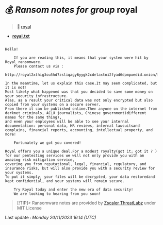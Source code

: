 # 💰 _Ransom notes for group_ royal
> 🔗 [royal](group/royal)
* **[royal.txt](https://ransomware.live/ransomware_notes/royal/royal.txt)**

```

Hello!

	If you are reading this, it means that your system were hit by Royal ransomware.
	Please contact us via :
	http://royal2xthig3ou5hd7zsliqagy6yygk2cdelaxtni2fyad6dpmpxedid.onion/[snip]

In the meantime, let us explain this case.It may seem complicated, but it is not!
Most likely what happened was that you decided to save some money on your security infrastructure.
Alas, as a result your critical data was not only encrypted but also copied from your systems on a secure server.
From there it can be published online.Then anyone on the internet from darknet criminals, ACLU journalists, Chinese government(different names for the same thing),
and even your employees will be able to see your internal documentation: personal data, HR reviews, internal lawsuitsand complains, financial reports, accounting, intellectual property, and more!

	Fortunately we got you covered!

Royal offers you a unique deal.For a modest royalty(got it; got it ? ) for our pentesting services we will not only provide you with an amazing risk mitigation service,
covering you from reputational, legal, financial, regulatory, and insurance risks, but will also provide you with a security review for your systems.
To put it simply, your files will be decrypted, your data restoredand kept confidential, and your systems will remain secure.

	Try Royal today and enter the new era of data security!
	We are looking to hearing from you soon!

```


> [!TIP]> Ransomware notes are provided by [Zscaler ThreatLabz](https://github.com/threatlabz/ransomware_notes) under MIT License
> 




Last update : _Monday 20/11/2023 16.14 (UTC)_

